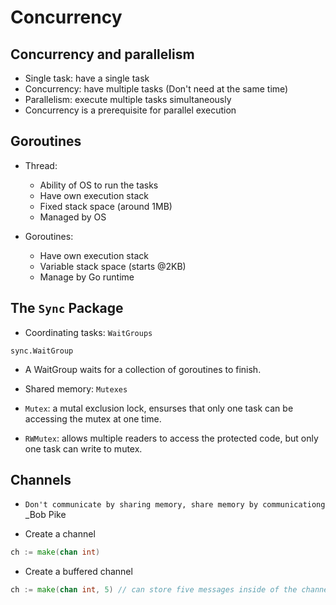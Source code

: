 # Concurrency

## Concurrency and parallelism
- Single task: have a single task
- Concurrency: have multiple tasks (Don't need at the same time)
- Parallelism: execute multiple tasks simultaneously
- Concurrency is a prerequisite for parallel execution

## Goroutines
- Thread:
  - Ability of OS to run the tasks
  - Have own execution stack
  - Fixed stack space (around 1MB)
  - Managed by OS

- Goroutines:
  - Have own execution stack
  - Variable stack space (starts @2KB)
  - Manage by Go runtime

## The `Sync` Package
- Coordinating tasks: `WaitGroups`

`sync.WaitGroup`
- A WaitGroup waits for a collection of goroutines to finish.

- Shared memory: `Mutexes`
- `Mutex`: a mutal exclusion lock, ensurses that only one task can be accessing the mutex at one time.
- `RWMutex`: allows multiple readers to access the protected code, but only one task can write to mutex.

## Channels
- `Don't communicate by sharing memory, share memory by communicationg` _Bob Pike

- Create a channel
```go
ch := make(chan int)
```
- Create a buffered channel
```go
ch := make(chan int, 5) // can store five messages inside of the channel
```
